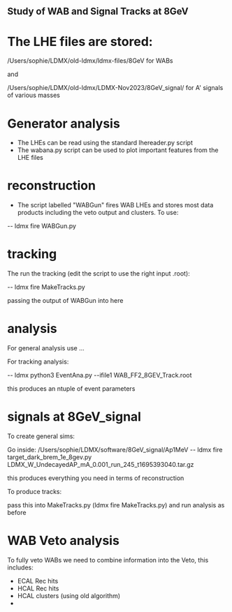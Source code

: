 ## Study of WAB and Signal Tracks at 8GeV ##

# The LHE files are stored:

/Users/sophie/LDMX/old-ldmx/ldmx-files/8GeV for WABs

and

/Users/sophie/LDMX/old-ldmx/LDMX-Nov2023/8GeV_signal/ for A' signals of various masses

# Generator analysis

- The LHEs can be read using the standard lhereader.py script
- The wabana.py script can be used to plot important features from the LHE files

# reconstruction

- The script labelled "WABGun" fires WAB LHEs and stores most data products including the veto output and clusters. To use:

-- ldmx fire WABGun.py

# tracking

The run the tracking (edit the script to use the right input .root):

-- ldmx fire MakeTracks.py

passing the output of WABGun into here

# analysis

For general analysis use ...

For tracking analysis:

-- ldmx python3 EventAna.py --ifile1 WAB_FF2_8GEV_Track.root

this produces an ntuple of event parameters

# signals at 8GeV_signal

To create general sims:

Go inside: /Users/sophie/LDMX/software/8GeV_signal/Ap1MeV
-- ldmx fire target_dark_brem_1e_8gev.py LDMX_W_UndecayedAP_mA_0.001_run_245_t1695393040.tar.gz

this produces everything you need in terms of reconstruction

To produce tracks:

pass this into MakeTracks.py (ldmx fire MakeTracks.py) and run analysis as before


# WAB Veto analysis

To fully veto WABs we need to combine information into the Veto, this includes:

- ECAL Rec hits
- HCAL Rec hits
- HCAL clusters (using old algorithm)
-
